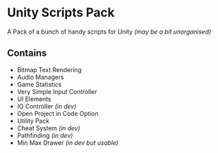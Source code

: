 # Unity Scripts Pack
A Pack of a bunch of handy scripts for Unity *(may be a bit unorganised)*

## Contains
 - Bitmap Text Rendering
 - Audio Managers
 - Game Statistics
 - Very Simple Input Controller
 - UI Elements
 - IO Controller *(in dev)*
 - Open Project in Code Option
 - Utility Pack
 - Cheat System *(in dev)*
 - Pathfinding *(in dev)*
 - Min Max Drawer *(in dev but usable)*
